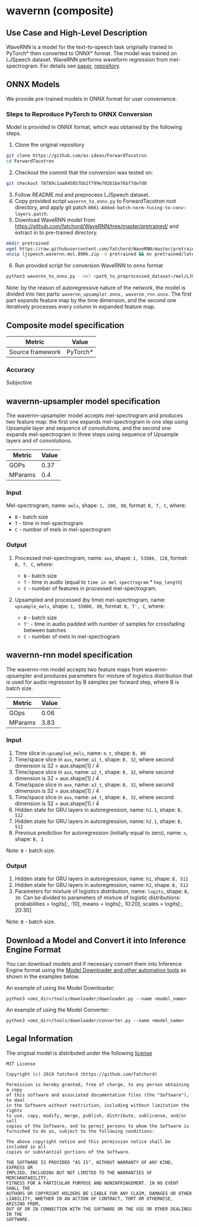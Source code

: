 # wavernn (composite)

## Use Case and High-Level Description

WaveRNN is a model for the text-to-speech task originally trained in PyTorch\*
then converted to ONNX\* format. The model was trained on LJSpeech dataset.
WaveRNN performs waveform regression from mel-spectrogram.
For details see [paper](https://arxiv.org/abs/1703.10135), [repository](https://github.com/as-ideas/ForwardTacotron).

## ONNX Models

We provide pre-trained models in ONNX format for user convenience.

### Steps to Reproduce PyTorch to ONNX Conversion

Model is provided in ONNX format, which was obtained by the following steps.

1. Clone the original repository
```sh
git clone https://github.com/as-ideas/ForwardTacotron
cd ForwardTacotron
```
2. Checkout the commit that the conversion was tested on:
```sh
git checkout 78789c1aa845057bb2f799e702b1be76bf7defd0
```
3. Follow README.md and preprocess LJSpeech dataset.
4. Copy provided script `wavernn_to_onnx.py` to ForwardTacotron root directory, and apply git patch `0001-Added-batch-norm-fusing-to-conv-layers.patch`.
5. Download WaveRNN model from https://github.com/fatchord/WaveRNN/tree/master/pretrained/ and extract in to pre-trained directory.
```sh
mkdir pretrained
wget https://raw.githubusercontent.com/fatchord/WaveRNN/master/pretrained/ljspeech.wavernn.mol.800k.zip
unzip ljspeech.wavernn.mol.800k.zip -d pretrained && mv pretrained/latest_weights.pyt pretrained/wave_800K.pyt
```
6. Run provided script for conversion WaveRNN to onnx format
```sh
python3 wavernn_to_onnx.py --mel <path_to_preprocessed_dataset>/mel/LJ008-0254.npy --voc_weights pretrained/wave_800K.pyt --hp_file hparams.py --batched
```
Note: by the reason of autoregressive nature of the network, the model is divided into two parts: `wavernn_upsampler.onnx, wavernn_rnn.onnx`. The first part expands feature map by the time dimension, and the second one iteratively processes every column in expanded feature map.

## Composite model specification

| Metric                          | Value                                     |
|---------------------------------|-------------------------------------------|
| Source framework                | PyTorch\*                                 |

### Accuracy

Subjective

## wavernn-upsampler model specification

The wavernn-upsampler model accepts mel-spectrogram and produces two feature map: the first one expands mel-spectrogram in one step using Upsample layer and sequence of convolutions, and the second one expands mel-spectrogram in three steps using sequence of Upsample layers and of convolutions.

| Metric                          | Value                                     |
|---------------------------------|-------------------------------------------|
| GOPs                            | 0.37                                      |
| MParams                         | 0.4                                       |

### Input

Mel-spectrogram, name: `mels`, shape: `1, 200, 80`, format: `B, T, C`, where:

- `B` - batch size
- `T` - time in mel-spectrogram
- `C` - number of mels in mel-spectrogram

### Output

1. Processed mel-spectrogram, name: `aux`, shape: `1, 53888, 128`, format: `B, T, C`, where:

   - `B` - batch size
   - `T` - time in audio (equal to `time in mel spectrogram` * `hop_length`)
   - `C` - number of features in processed mel-spectrogram.

2. Upsampled and processed (by time) mel-spectrogram, name: `upsample_mels`, shape: `1, 55008, 80`, format: `B, T', C`, where:

   - `B` - batch size
   - `T'` - time in audio padded with number of samples for crossfading between batches
   - `C` - number of mels in mel-spectrogram

## wavernn-rnn model specification

The wavernn-rnn model accepts two feature maps from wavernn-upsampler and produces parameters for mixture of logistics distribution that is used for audio regression by B samples per forward step, where B is batch size.

| Metric                          | Value                                     |
|---------------------------------|-------------------------------------------|
| GOps                            | 0.06                                      |
| MParams                         | 3.83                                      |

### Input

1. Time slice in `upsampled_mels`, name: `m_t`, shape: `B, 80`
2. Time/space slice in `aux`, name: `a1_t`, shape: `B, 32`, where second dimension is 32 = aux.shape[1] / 4
3. Time/space slice in `aux`, name: `a2_t`, shape: `B, 32`, where second dimension is 32 = aux.shape[1] / 4
4. Time/space slice in `aux`, name: `a3_t`, shape: `B, 32`, where second dimension is 32 = aux.shape[1] / 4
5. Time/space slice in `aux`, name: `a4_t`, shape: `B, 32`, where second dimension is 32 = aux.shape[1] / 4
6. Hidden state for GRU layers in autoregression, name: `h1.1`, shape: `B, 512`
7. Hidden state for GRU layers in autoregression, name: `h2.1`, shape: `B, 512`
8. Previous prediction for autoregression (initially equal to zero), name: `x`, shape: `B, 1`

Note: `B` - batch size.

### Output

1. Hidden state for GRU layers in autoregression, name: `h1`, shape: `B, 512`
2. Hidden state for GRU layers in autoregression, name: `h2`, shape: `B, 512`
3. Parameters for mixture of logistics distribution, name: `logits`, shape: `B, 30`. Can be divided to parameters of mixture of logistic distributions: probabilities = logits[:, :10], means = logits[:, 10:20], scales = logits[:, 20:30]

Note: `B` - batch size.

## Download a Model and Convert it into Inference Engine Format

You can download models and if necessary convert them into Inference Engine format using the [Model Downloader and other automation tools](../../../../tools/downloader/README.md) as shown in the examples below.

An example of using the Model Downloader:
```
python3 <omz_dir>/tools/downloader/downloader.py --name <model_name>
```

An example of using the Model Converter:
```
python3 <omz_dir>/tools/downloader/converter.py --name <model_name>
```

## Legal Information

The original model is distributed under the following
[license](https://github.com/fatchord/WaveRNN/blob/master/LICENSE.txt)

```
MIT License

Copyright (c) 2019 fatchord (https://github.com/fatchord)

Permission is hereby granted, free of charge, to any person obtaining a copy
of this software and associated documentation files (the "Software"), to deal
in the Software without restriction, including without limitation the rights
to use, copy, modify, merge, publish, distribute, sublicense, and/or sell
copies of the Software, and to permit persons to whom the Software is
furnished to do so, subject to the following conditions:

The above copyright notice and this permission notice shall be included in all
copies or substantial portions of the Software.

THE SOFTWARE IS PROVIDED "AS IS", WITHOUT WARRANTY OF ANY KIND, EXPRESS OR
IMPLIED, INCLUDING BUT NOT LIMITED TO THE WARRANTIES OF MERCHANTABILITY,
FITNESS FOR A PARTICULAR PURPOSE AND NONINFRINGEMENT. IN NO EVENT SHALL THE
AUTHORS OR COPYRIGHT HOLDERS BE LIABLE FOR ANY CLAIM, DAMAGES OR OTHER
LIABILITY, WHETHER IN AN ACTION OF CONTRACT, TORT OR OTHERWISE, ARISING FROM,
OUT OF OR IN CONNECTION WITH THE SOFTWARE OR THE USE OR OTHER DEALINGS IN THE
SOFTWARE.
```
